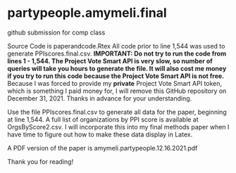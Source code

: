# partypeople.amymeli.final
github submission for comp class

Source Code is paperandcode.Rtex
All code prior to line 1,544 was used to generate PPIscores.final.csv. 
**IMPORTANT: Do not try to run the code from lines 1 - 1,544. The Project Vote Smart API is very slow, so number of queries will take you hours to generate the file. It will also cost me money if you try to run this code because the Project Vote Smart API is not free.** 
Because I was forced to provide my **private** Project Vote Smart API token, which is something I paid money for, I will remove this GitHub repository on December 31, 2021. Thanks in advance for your understanding.

Use the file PPIscores.final.csv to generate all data for the paper, beginning at line 1,544.
A full list of organizations by PPI score is available at OrgsByScore2.csv. I will incorporate this into my final methods paper when I have time to figure out how to make these data display in Latex.

A PDF version of the paper is amymeli.partypeople.12.16.2021.pdf

Thank you for reading!

